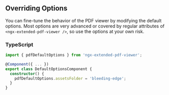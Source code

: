 ## Overriding Options

You can fine-tune the behavior of the PDF viewer by modifying the default options. Most options are very advanced or covered by regular attributes of `<ngx-extended-pdf-viewer />`, so use the options at your own risk.

### TypeScript

```typescript
import { pdfDefaultOptions } from 'ngx-extended-pdf-viewer';

@Component({ ... })
export class DefaultOptionsComponent {
  constructor() {
    pdfDefaultOptions.assetsFolder = 'bleeding-edge';
  }
}
```
